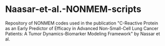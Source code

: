 # Naasar-et-al.-NONMEM-scripts
Repository of NONMEM codes used in the publication "C-Reactive Protein as an Early Predictor of Efficacy in Advanced Non-Small-Cell Lung Cancer Patients: A Tumor 
Dynamics-Biomarker Modeling Framework" by Nassar et al.
